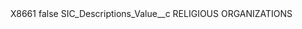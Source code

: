 <?xml version="1.0" encoding="UTF-8"?>
<CustomMetadata xmlns="http://soap.sforce.com/2006/04/metadata" xmlns:xsi="http://www.w3.org/2001/XMLSchema-instance" xmlns:xsd="http://www.w3.org/2001/XMLSchema">
    <label>X8661</label>
    <protected>false</protected>
    <values>
        <field>SIC_Descriptions_Value__c</field>
        <value xsi:type="xsd:string">RELIGIOUS ORGANIZATIONS</value>
    </values>
</CustomMetadata>

